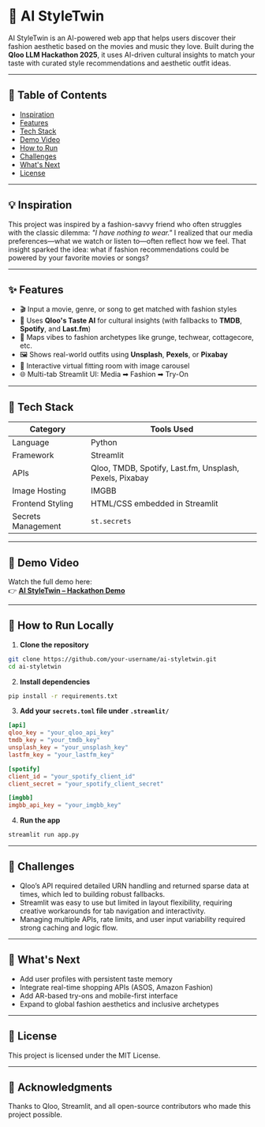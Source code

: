 # 👗 AI StyleTwin

AI StyleTwin is an AI-powered web app that helps users discover their fashion aesthetic based on the movies and music they love. Built during the **Qloo LLM Hackathon 2025**, it uses AI-driven cultural insights to match your taste with curated style recommendations and aesthetic outfit ideas.

---

## 📌 Table of Contents

- [Inspiration](#inspiration)
- [Features](#features)
- [Tech Stack](#tech-stack)
- [Demo Video](#demo-video)
- [How to Run](#how-to-run)
- [Challenges](#challenges)
- [What's Next](#whats-next)
- [License](#license)

---

## 💡 Inspiration

This project was inspired by a fashion-savvy friend who often struggles with the classic dilemma: _"I have nothing to wear."_ I realized that our media preferences—what we watch or listen to—often reflect how we feel. That insight sparked the idea: what if fashion recommendations could be powered by your favorite movies or songs?

---

## ✨ Features

- 🎬 Input a movie, genre, or song to get matched with fashion styles
- 🧠 Uses **Qloo's Taste AI** for cultural insights (with fallbacks to **TMDB**, **Spotify**, and **Last.fm**)
- 🧵 Maps vibes to fashion archetypes like grunge, techwear, cottagecore, etc.
- 🖼️ Shows real-world outfits using **Unsplash**, **Pexels**, or **Pixabay**
- 👗 Interactive virtual fitting room with image carousel
- 🌐 Multi-tab Streamlit UI: Media ➡ Fashion ➡ Try-On

---

## 🧰 Tech Stack

| Category     | Tools Used |
|--------------|------------|
| Language     | Python     |
| Framework    | Streamlit  |
| APIs         | Qloo, TMDB, Spotify, Last.fm, Unsplash, Pexels, Pixabay |
| Image Hosting | IMGBB     |
| Frontend Styling | HTML/CSS embedded in Streamlit |
| Secrets Management | `st.secrets` |

---

## 🎥 Demo Video

Watch the full demo here:  
👉 **[AI StyleTwin – Hackathon Demo](https://youtu.be/7uqX9SrTsu8)**

---

## 🚀 How to Run Locally

1. **Clone the repository**
```bash
git clone https://github.com/your-username/ai-styletwin.git
cd ai-styletwin
````

2. **Install dependencies**

```bash
pip install -r requirements.txt
```

3. **Add your `secrets.toml` file under `.streamlit/`**

```toml
[api]
qloo_key = "your_qloo_api_key"
tmdb_key = "your_tmdb_key"
unsplash_key = "your_unsplash_key"
lastfm_key = "your_lastfm_key"

[spotify]
client_id = "your_spotify_client_id"
client_secret = "your_spotify_client_secret"

[imgbb]
imgbb_api_key = "your_imgbb_key"
```

4. **Run the app**

```bash
streamlit run app.py
```

---

## 🧩 Challenges

* Qloo’s API required detailed URN handling and returned sparse data at times, which led to building robust fallbacks.
* Streamlit was easy to use but limited in layout flexibility, requiring creative workarounds for tab navigation and interactivity.
* Managing multiple APIs, rate limits, and user input variability required strong caching and logic flow.

---

## 🔮 What's Next

* Add user profiles with persistent taste memory
* Integrate real-time shopping APIs (ASOS, Amazon Fashion)
* Add AR-based try-ons and mobile-first interface
* Expand to global fashion aesthetics and inclusive archetypes

---

## 📄 License

This project is licensed under the MIT License.

---

## 🙌 Acknowledgments

Thanks to Qloo, Streamlit, and all open-source contributors who made this project possible.

